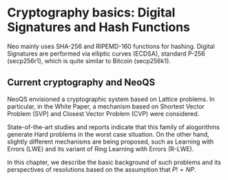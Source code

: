 # Cryptography basics: Digital Signatures and Hash Functions

Neo mainly uses SHA-256 and RIPEMD-160 functions for hashing.
Digital Signatures are performed via elliptic curves (ECDSA), standard P-256 (secp256r1), which is quite similar to Bitcoin (secp256k1).

## Current cryptography and NeoQS

NeoQS envisioned a cryptographic system based on Lattice problems.
In particular, in the White Paper, a mechanism based on Shortest Vector Problem (SVP) and Closest Vector Problem (CVP)
were considered.

State-of-the-art studies and reports indicate that this family of alogorithms generate Hard problems in the worst case situation.
On the other hand, slightly different mechanisms are being proposed, such as Learning with Errors (LWE) and its variant
of Ring Learning with Errors (R-LWE).

In this chapter, we describe the basic background of such problems and its perspectives of resolutions based on
the assumption that $P != NP$.
